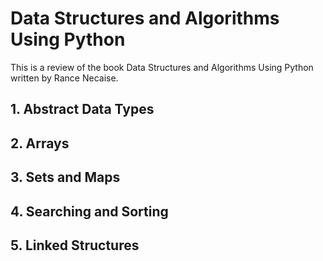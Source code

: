 # Data Structures and Algorithms Using Python

This is a review of the book Data Structures and Algorithms Using Python written by Rance Necaise.

## 1. Abstract Data Types

## 2. Arrays

## 3. Sets and Maps

## 4. Searching and Sorting

## 5. Linked Structures
